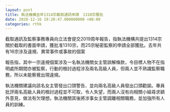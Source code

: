 ```yaml
---
layout: post
title: 執法機構去年1314宗截取通訊申請　1310宗獲批
date: 2020-12-16 19:20:47.000000000 +08:00
categories: rthk
---
```


截取通訊及監察事務專員向立法會提交2019周年報告，指執法機構共提出1314宗關於截取的書面申請，獲批准1310宗，而25宗秘密監察的申請全部獲批。去年共有16宗涉及違規、異常事件或事故的個案

報告指，其中一宗違規個案涉及一名執法機關女主管誤解條款，令目標人物不在指明處所期間亦被監察，行動的檢討過程涉及兩名高級人員，但兩人並不熟識監察職務，所以未能察覺出現違規。

執法機關建議向該名女主管發出口頭警告、並向兩名高級人員發出口頭勸諭。專員批評兩名高級人員的檢討過程並不可取，令人失望，而兩人沒有向相關小組尋求額外意見，做法有欠理想。執法機關其後將涉事女主管調離相關職務，並加強所有人員的訓練。
